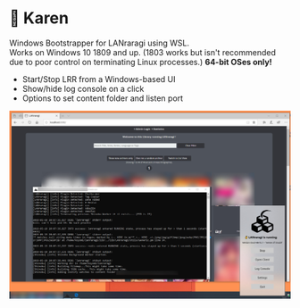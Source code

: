 # 🐝 Karen
Windows Bootstrapper for LANraragi using WSL.  
Works on Windows 10 1809 and up. (1803 works but isn't recommended due to poor control on terminating Linux processes.) 
**64-bit OSes only!** 

* Start/Stop LRR from a Windows-based UI
* Show/hide log console on a click
* Options to set content folder and listen port


![](./screenshot.jpg)
